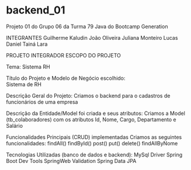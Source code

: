 # backend_01
Projeto 01 do Grupo 06 da Turma 79 Java do Bootcamp Generation

INTEGRANTES
Guilherme Kaludin
João Oliveira
Juliana Monteiro
Lucas Daniel
Tainá Lara

PROJETO INTEGRADOR
ESCOPO DO PROJETO

Tema: Sistema RH

Título do Projeto e Modelo de Negócio escolhido:  
Sistema de RH 

Descrição Geral do Projeto: 
Criamos o backend para o cadastros de funcionários de uma empresa

Descrição da Entidade/Model foi criada e seus atributos: 
Criamos a Model (tb_colaboradores) com os atributos Id, Nome, Cargo, Departamento e Salário

Funcionalidades Principais (CRUD) implementadas
Criamos as seguintes funcionalidades:
findAll()
findById()
post()
put()
delete()
findAllByNome

Tecnologias Utilizadas (banco de dados e backend):
MySql Driver
Spring Boot Dev Tools
SpringWeb
Validation
Spring Data JPA




